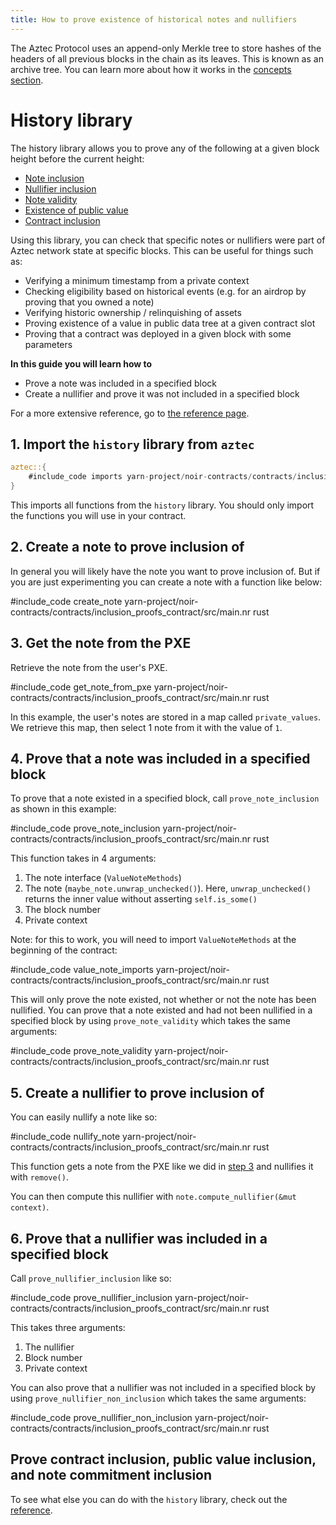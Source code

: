 ```yaml
---
title: How to prove existence of historical notes and nullifiers
---
```


The Aztec Protocol uses an append-only Merkle tree to store hashes of the headers of all previous blocks in the chain as its leaves. This is known as an archive tree. You can learn more about how it works in the [concepts section](../../../../learn/concepts/storage/trees/main.md#archive-tree).

# History library

The history library allows you to prove any of the following at a given block height before the current height:
* [Note inclusion](./history_lib_reference.md#note-inclusion)
* [Nullifier inclusion](./history_lib_reference.md#nullifier-inclusion)
* [Note validity](./history_lib_reference.md#note-validity)
* [Existence of public value](./history_lib_reference.md#public-value-inclusion)
* [Contract inclusion](./history_lib_reference.md#contract-inclusion)

Using this library, you can check that specific notes or nullifiers were part of Aztec network state at specific blocks. This can be useful for things such as:

* Verifying a minimum timestamp from a private context
* Checking eligibility based on historical events (e.g. for an airdrop by proving that you owned a note) 
* Verifying historic ownership / relinquishing of assets
* Proving existence of a value in public data tree at a given contract slot
* Proving that a contract was deployed in a given block with some parameters

**In this guide you will learn how to**
* Prove a note was included in a specified block
* Create a nullifier and prove it was not included in a specified block

For a more extensive reference, go to [the reference page](./history_lib_reference.md).

## 1. Import the `history` library from `aztec`

```rust
aztec::{
    #include_code imports yarn-project/noir-contracts/contracts/inclusion_proofs_contract/src/main.nr raw
}
```

This imports all functions from the `history` library. You should only import the functions you will use in your contract.

## 2. Create a note to prove inclusion of

In general you will likely have the note you want to prove inclusion of. But if you are just experimenting you can create a note with a function like below:

#include_code create_note yarn-project/noir-contracts/contracts/inclusion_proofs_contract/src/main.nr rust

## 3. Get the note from the PXE

Retrieve the note from the user's PXE.

#include_code get_note_from_pxe yarn-project/noir-contracts/contracts/inclusion_proofs_contract/src/main.nr rust

In this example, the user's notes are stored in a map called `private_values`. We retrieve this map, then select 1 note from it with the value of `1`.

## 4. Prove that a note was included in a specified block

To prove that a note existed in a specified block, call `prove_note_inclusion` as shown in this example: 

#include_code prove_note_inclusion yarn-project/noir-contracts/contracts/inclusion_proofs_contract/src/main.nr rust

This function takes in 4 arguments:

1. The note interface (`ValueNoteMethods`)
2. The note (`maybe_note.unwrap_unchecked()`). Here, `unwrap_unchecked()` returns the inner value without asserting `self.is_some()`
3. The block number
4. Private context

Note: for this to work, you will need to import `ValueNoteMethods` at the beginning of the contract:

#include_code value_note_imports yarn-project/noir-contracts/contracts/inclusion_proofs_contract/src/main.nr rust

This will only prove the note existed, not whether or not the note has been nullified. You can prove that a note existed and had not been nullified in a specified block by using `prove_note_validity` which takes the same arguments:

#include_code prove_note_validity yarn-project/noir-contracts/contracts/inclusion_proofs_contract/src/main.nr rust

## 5. Create a nullifier to prove inclusion of

You can easily nullify a note like so:

#include_code nullify_note yarn-project/noir-contracts/contracts/inclusion_proofs_contract/src/main.nr rust

This function gets a note from the PXE like we did in [step 3](#3-get-the-note-from-the-pxe) and nullifies it with `remove()`.

You can then compute this nullifier with `note.compute_nullifier(&mut context)`.

## 6. Prove that a nullifier was included in a specified block

Call `prove_nullifier_inclusion` like so:

#include_code prove_nullifier_inclusion yarn-project/noir-contracts/contracts/inclusion_proofs_contract/src/main.nr rust

This takes three arguments: 
1. The nullifier
2. Block number
3. Private context

You can also prove that a nullifier was not included in a specified block by using `prove_nullifier_non_inclusion` which takes the same arguments:

#include_code prove_nullifier_non_inclusion yarn-project/noir-contracts/contracts/inclusion_proofs_contract/src/main.nr rust

## Prove contract inclusion, public value inclusion, and note commitment inclusion

To see what else you can do with the `history` library, check out the [reference](./history_lib_reference.md).
